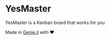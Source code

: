 # YesMaster
YesMaster is a Kanban board that works for you

Made in [Genie.jl](https://github.com/genieframework/Genie.jl) with ❤️
